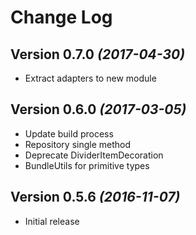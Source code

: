 Change Log
==========

Version 0.7.0 *(2017-04-30)*
----------------------------

 * Extract adapters to new module
 
Version 0.6.0 *(2017-03-05)*
----------------------------

 * Update build process
 * Repository single method
 * Deprecate DividerItemDecoration
 * BundleUtils for primitive types
 
Version 0.5.6 *(2016-11-07)*
----------------------------

 * Initial release
